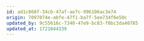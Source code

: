 ```yaml
---
id: ad1c868f-34cb-47af-ae7c-996106ac3e74
origin: 7097074e-abfe-47f1-ba7f-5ee734f6e50c
updated_by: 9c55616c-7340-47e9-bc83-f0bc3da40785
updated_at: 1721044339
---
```

